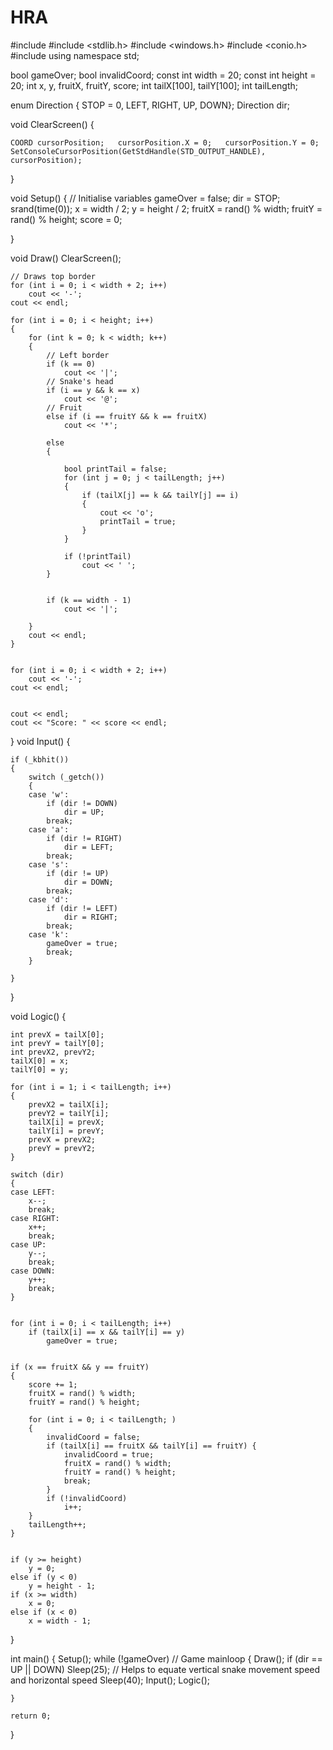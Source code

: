 # HRA
#include <iostream>
#include <stdlib.h>
#include <windows.h>
#include <conio.h>
#include <ctime>
using namespace std;


bool gameOver;
bool invalidCoord;
const int width = 20;
const int height = 20;
int x, y, fruitX, fruitY, score;
int tailX[100], tailY[100];
int tailLength;

enum Direction { STOP = 0, LEFT, RIGHT, UP, DOWN};
Direction dir;

void ClearScreen()
{   
   
    COORD cursorPosition;   cursorPosition.X = 0;   cursorPosition.Y = 0;   SetConsoleCursorPosition(GetStdHandle(STD_OUTPUT_HANDLE), cursorPosition);
}

void Setup() 
{   // Initialise variables
    gameOver = false;
    dir = STOP;
    srand(time(0));
    x = width / 2;
    y = height / 2;
    fruitX = rand() % width;
    fruitY = rand() % height;
    score = 0;

}

void Draw() 
    ClearScreen();

    // Draws top border
    for (int i = 0; i < width + 2; i++)
        cout << '-';
    cout << endl;

    for (int i = 0; i < height; i++)
    {
        for (int k = 0; k < width; k++)
        {   
            // Left border
            if (k == 0)
                cout << '|';
            // Snake's head
            if (i == y && k == x)
                cout << '@';
            // Fruit
            else if (i == fruitY && k == fruitX)
                cout << '*';

            else
            {   
                 
                bool printTail = false;
                for (int j = 0; j < tailLength; j++)
                {
                    if (tailX[j] == k && tailY[j] == i)
                    {
                        cout << 'o';
                        printTail = true;
                    }
                }
               
                if (!printTail)
                    cout << ' ';
            }

           
            if (k == width - 1)
                cout << '|';

        }
        cout << endl;
    }

    
    for (int i = 0; i < width + 2; i++)
        cout << '-';
    cout << endl;

    
    cout << endl;
    cout << "Score: " << score << endl;

}
void Input()
{   
    
    if (_kbhit())
    {
        switch (_getch())
        {
        case 'w':
            if (dir != DOWN)
                dir = UP;
            break;
        case 'a':
            if (dir != RIGHT)
                dir = LEFT;
            break;
        case 's':
            if (dir != UP)
                dir = DOWN;
            break;
        case 'd':
            if (dir != LEFT)
                dir = RIGHT;
            break;
        case 'k':
            gameOver = true;
            break;
        }

    }
}

void Logic() 
{   
    
    int prevX = tailX[0];
    int prevY = tailY[0];
    int prevX2, prevY2;
    tailX[0] = x;
    tailY[0] = y;

    for (int i = 1; i < tailLength; i++)
    {
        prevX2 = tailX[i];
        prevY2 = tailY[i];
        tailX[i] = prevX;
        tailY[i] = prevY;
        prevX = prevX2;
        prevY = prevY2;
    }
   
    switch (dir)
    {
    case LEFT:
        x--;
        break;
    case RIGHT:
        x++;
        break;
    case UP:
        y--;
        break;
    case DOWN:
        y++;
        break;
    }

    
    for (int i = 0; i < tailLength; i++)
        if (tailX[i] == x && tailY[i] == y)
            gameOver = true;

   
    if (x == fruitX && y == fruitY)
    {
        score += 1;
        fruitX = rand() % width;
        fruitY = rand() % height;
        
        for (int i = 0; i < tailLength; )
        {   
            invalidCoord = false;
            if (tailX[i] == fruitX && tailY[i] == fruitY) {
                invalidCoord = true;
                fruitX = rand() % width;
                fruitY = rand() % height;
                break;
            }
            if (!invalidCoord)
                i++;
        }
        tailLength++;
    }

   
    if (y >= height)
        y = 0;
    else if (y < 0)
        y = height - 1;
    if (x >= width)
        x = 0;
    else if (x < 0)
        x = width - 1;
}

int main()
{
    Setup();
    while (!gameOver) // Game mainloop 
    {
        Draw();
        if (dir == UP || DOWN)
            Sleep(25); // Helps to equate vertical snake movement speed and horizontal speed
        Sleep(40);
        Input();
        Logic();

    }

    return 0;
}

